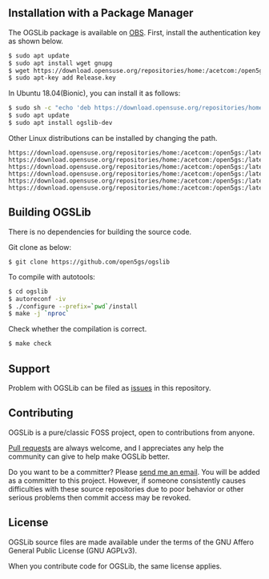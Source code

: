 ## Installation with a Package Manager

The OGSLib package is available on [OBS](https://build.opensuse.org/package/show/home:acetcom:open5gs:snapshot/ogslib). First, install the authentication key as shown below.
```bash
$ sudo apt update
$ sudo apt install wget gnupg
$ wget https://download.opensuse.org/repositories/home:/acetcom:/open5gs:/latest/xUbuntu_18.04/Release.key
$ sudo apt-key add Release.key
```
In Ubuntu 18.04(Bionic), you can install it as follows:
```bash
$ sudo sh -c "echo 'deb https://download.opensuse.org/repositories/home:/acetcom:/open5gs:/latest/xUbuntu_18.04/ ./' > /etc/apt/sources.list.d/open5gs.list"
$ sudo apt update
$ sudo apt install ogslib-dev
```
Other Linux distributions can be installed by changing the path.
```
https://download.opensuse.org/repositories/home:/acetcom:/open5gs:/latest/Debian_9.0/
https://download.opensuse.org/repositories/home:/acetcom:/open5gs:/latest/Raspbian_9.0/
https://download.opensuse.org/repositories/home:/acetcom:/open5gs:/latest/xUbuntu_16.04/
https://download.opensuse.org/repositories/home:/acetcom:/open5gs:/latest/xUbuntu_17.10/
https://download.opensuse.org/repositories/home:/acetcom:/open5gs:/latest/xUbuntu_18.04/
https://download.opensuse.org/repositories/home:/acetcom:/open5gs:/latest/xUbuntu_18.10/
```

## Building OGSLib

There is no dependencies for building the source code.

Git clone as below:

```
$ git clone https://github.com/open5gs/ogslib
```

To compile with autotools:

```bash
$ cd ogslib
$ autoreconf -iv
$ ./configure --prefix=`pwd`/install
$ make -j `nproc`
```

Check whether the compilation is correct.
```bash
$ make check
```

## Support

Problem with OGSLib can be filed as [issues](https://github.com/open5gs/ogslib/issues) in this repository. 

## Contributing

OGSLib is a pure/classic FOSS project, open to contributions from anyone.

[Pull requests](https://github.com/open5gs/ogslib/pulls) are always welcome, and I appreciates any help the community can give to help make OGSLib better.

Do you want to be a committer? Please [send me an email](mailto:acetcom@gmail.com). You will be added as a committer to this project. However, if someone consistently causes difficulties with these source repositories due to poor behavior or other serious problems then commit access may be revoked.

## License

OGSLib source files are made available under the terms of the GNU Affero General Public License (GNU AGPLv3).

When you contribute code for OGSLib, the same license applies.

